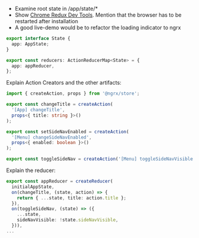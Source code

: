 - Examine root state in /app/state/*
- Show [Chrome Redux Dev Tools](https://chrome.google.com/webstore/detail/redux-devtools/lmhkpmbekcpmknklioeibfkpmmfibljd?hl=de). Mention that the browser has to be restarted after installation
- A good live-demo would be to refactor the loading indicator to ngrx

```typescript
export interface State {
  app: AppState;
}

export const reducers: ActionReducerMap<State> = {
  app: appReducer,
};
```

Explain Action Creators and  the other artifacts:

```typescript
import { createAction, props } from '@ngrx/store';

export const changeTitle = createAction(
  '[App] changeTitle',
  props<{ title: string }>()
);

export const setSideNavEnabled = createAction(
  '[Menu] changeSideNavEnabled',
  props<{ enabled: boolean }>()
);

export const toggleSideNav = createAction('[Menu] toggleSideNavVisible');
```
Explain the reducer:

```typescript
export const appReducer = createReducer(
  initialAppState,
  on(changeTitle, (state, action) => {
    return { ...state, title: action.title };
  }),
  on(toggleSideNav, (state) => ({
    ...state,
    sideNavVisible: !state.sideNavVisible,
  })),
...
```